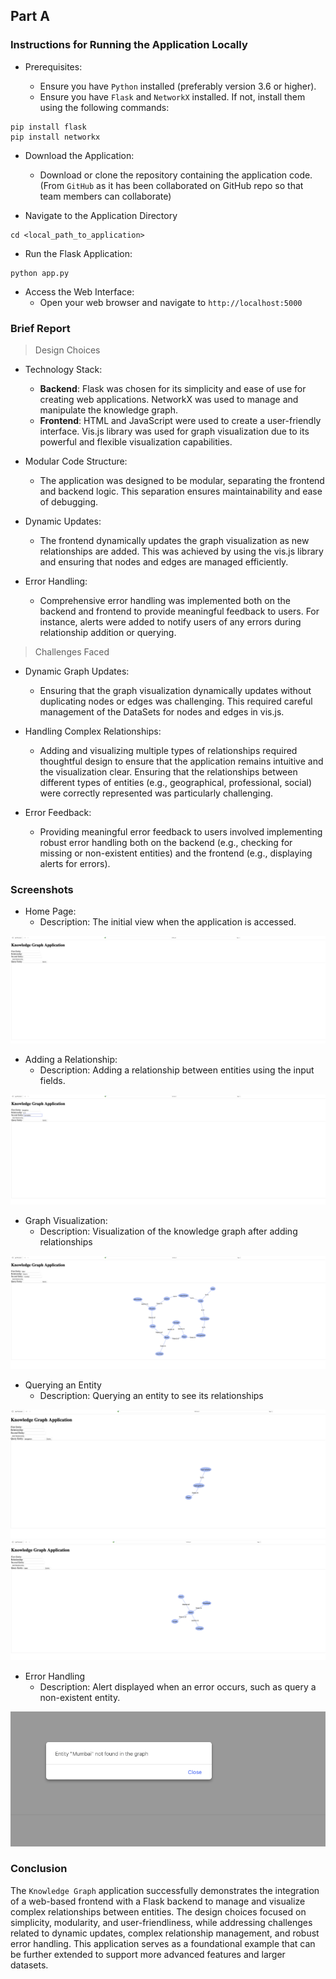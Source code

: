 ## Part A

### Instructions for Running the Application Locally

- Prerequisites:

    - Ensure you have `Python` installed (preferably version 3.6 or higher).
    - Ensure you have `Flask` and `NetworkX` installed. If not, install them using the following commands:
```shell
pip install flask
pip install networkx
```

- Download the Application:
  - Download or clone the repository containing the application code. (From `GitHub` as it has been collaborated on GitHub repo so that team members can collaborate)

- Navigate to the Application Directory

```shell
cd <local_path_to_application>
```

- Run the Flask Application:

```shell
python app.py
```

- Access the Web Interface:
  - Open your web browser and navigate to `http://localhost:5000`


### Brief Report


> Design Choices


- Technology Stack:

    - **Backend**: Flask was chosen for its simplicity and ease of use for creating web applications. NetworkX was used to manage and manipulate the knowledge graph.
    - **Frontend**: HTML and JavaScript were used to create a user-friendly interface. Vis.js library was used for graph visualization due to its powerful and flexible visualization capabilities.

- Modular Code Structure:

    - The application was designed to be modular, separating the frontend and backend logic. This separation ensures maintainability and ease of debugging.

- Dynamic Updates:
    - The frontend dynamically updates the graph visualization as new relationships are added. This was achieved by using the vis.js library and ensuring that nodes and edges are managed efficiently.

- Error Handling:
  - Comprehensive error handling was implemented both on the backend and frontend to provide meaningful feedback to users. For instance, alerts were added to notify users of any errors during relationship addition or querying.


> Challenges Faced

- Dynamic Graph Updates:

    - Ensuring that the graph visualization dynamically updates without duplicating nodes or edges was challenging. This required careful management of the DataSets for nodes and edges in vis.js.

- Handling Complex Relationships:

  - Adding and visualizing multiple types of relationships required thoughtful design to ensure that the application remains intuitive and the visualization clear. Ensuring that the relationships between different types of entities (e.g., geographical, professional, social) were correctly represented was particularly challenging.

- Error Feedback:

    - Providing meaningful error feedback to users involved implementing robust error handling both on the backend (e.g., checking for missing or non-existent entities) and the frontend (e.g., displaying alerts for errors).


### Screenshots


- Home Page:
  - Description: The initial view when the application is accessed.

<img src="resources/home_page.png" alt="Home Page"/>
<br/>

- Adding a Relationship:
  - Description: Adding a relationship between entities using the input fields.

<img src="resources/add_relationships.png" alt="Adding a Relationship"/>
<br/>

- Graph Visualization:
  - Description: Visualization of the knowledge graph after adding relationships

<img src="resources/knowledge_graph.png" alt="Knowledge Graph"/>
<br/>

- Querying an Entity
  - Description: Querying an entity to see its relationships

<img src="resources/query_1.png" alt="Query Entity 1"/>
<br/>


<img src="resources/query_2.png" alt="Query Entity 2"/>
<br/>

- Error Handling
  - Description: Alert displayed when an error occurs, such as query a non-existent entity.

<img src="resources/error.png" alt="Error"/>
<br/>


### Conclusion
The `Knowledge Graph` application successfully demonstrates the integration of a web-based frontend with a Flask backend to manage and visualize complex relationships between entities. The design choices focused on simplicity, modularity, and user-friendliness, while addressing challenges related to dynamic updates, complex relationship management, and robust error handling. This application serves as a foundational example that can be further extended to support more advanced features and larger datasets.